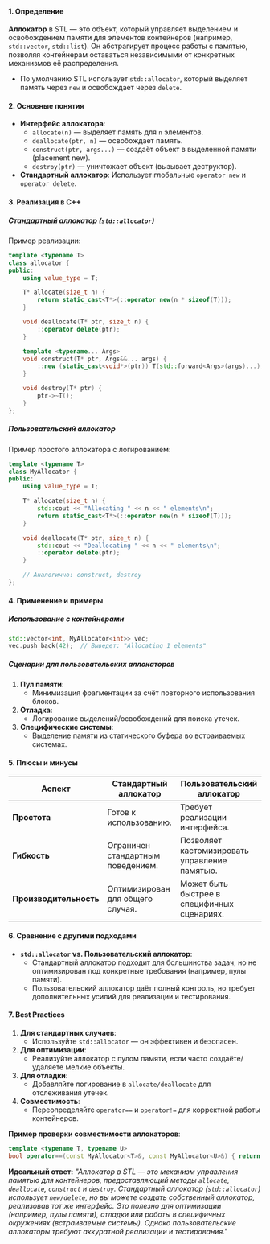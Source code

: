 #### **1. Определение**
**Аллокатор** в STL — это объект, который управляет выделением и освобождением памяти для элементов контейнеров (например, `std::vector`, `std::list`). Он абстрагирует процесс работы с памятью, позволяя контейнерам оставаться независимыми от конкретных механизмов её распределения.
- По умолчанию STL использует `std::allocator`, который выделяет память через `new` и освобождает через `delete`.

#### **2. Основные понятия**
- **Интерфейс аллокатора**:
  - `allocate(n)` — выделяет память для `n` элементов.
  - `deallocate(ptr, n)` — освобождает память.
  - `construct(ptr, args...)` — создаёт объект в выделенной памяти (placement new).
  - `destroy(ptr)` — уничтожает объект (вызывает деструктор).
- **Стандартный аллокатор**:
  Использует глобальные `operator new` и `operator delete`.

#### **3. Реализация в C++**

##### **Стандартный аллокатор (`std::allocator`)**
Пример реализации:
```cpp
template <typename T>
class allocator {
public:
    using value_type = T;

    T* allocate(size_t n) {
        return static_cast<T*>(::operator new(n * sizeof(T)));
    }

    void deallocate(T* ptr, size_t n) {
        ::operator delete(ptr);
    }

    template <typename... Args>
    void construct(T* ptr, Args&&... args) {
        ::new (static_cast<void*>(ptr)) T(std::forward<Args>(args)...);
    }

    void destroy(T* ptr) {
        ptr->~T();
    }
};
```

##### **Пользовательский аллокатор**
Пример простого аллокатора с логированием:
```cpp
template <typename T>
class MyAllocator {
public:
    using value_type = T;

    T* allocate(size_t n) {
        std::cout << "Allocating " << n << " elements\n";
        return static_cast<T*>(::operator new(n * sizeof(T)));
    }

    void deallocate(T* ptr, size_t n) {
        std::cout << "Deallocating " << n << " elements\n";
        ::operator delete(ptr);
    }

    // Аналогично: construct, destroy
};
```

#### **4. Применение и примеры**

##### **Использование с контейнерами**
```cpp
std::vector<int, MyAllocator<int>> vec;
vec.push_back(42);  // Выведет: "Allocating 1 elements"
```

##### **Сценарии для пользовательских аллокаторов**
1. **Пул памяти**:
   - Минимизация фрагментации за счёт повторного использования блоков.
2. **Отладка**:
   - Логирование выделений/освобождений для поиска утечек.
3. **Специфические системы**:
   - Выделение памяти из статического буфера во встраиваемых системах.

#### **5. Плюсы и минусы**

| **Аспект**               | **Стандартный аллокатор**           | **Пользовательский аллокатор**          |
|--------------------------|-------------------------------------|-----------------------------------------|
| **Простота**             | Готов к использованию.              | Требует реализации интерфейса.          |
| **Гибкость**             | Ограничен стандартным поведением.   | Позволяет кастомизировать управление памятью. |
| **Производительность**   | Оптимизирован для общего случая.    | Может быть быстрее в специфичных сценариях. |

#### **6. Сравнение с другими подходами**
- **`std::allocator` vs. Пользовательский аллокатор**:
  - Стандартный аллокатор подходит для большинства задач, но не оптимизирован под конкретные требования (например, пулы памяти).
  - Пользовательский аллокатор даёт полный контроль, но требует дополнительных усилий для реализации и тестирования.

#### **7. Best Practices**
1. **Для стандартных случаев**:
   - Используйте `std::allocator` — он эффективен и безопасен.
2. **Для оптимизации**:
   - Реализуйте аллокатор с пулом памяти, если часто создаёте/удаляете мелкие объекты.
3. **Для отладки**:
   - Добавляйте логирование в `allocate/deallocate` для отслеживания утечек.
4. **Совместимость**:
   - Переопределяйте `operator==` и `operator!=` для корректной работы контейнеров.

**Пример проверки совместимости аллокаторов**:
```cpp
template <typename T, typename U>
bool operator==(const MyAllocator<T>&, const MyAllocator<U>&) { return true; }
```

**Идеальный ответ:**
_"Аллокатор в STL — это механизм управления памятью для контейнеров, предоставляющий методы `allocate`, `deallocate`, `construct` и `destroy`. Стандартный аллокатор (`std::allocator`) использует `new/delete`, но вы можете создать собственный аллокатор, реализовав тот же интерфейс. Это полезно для оптимизации (например, пулы памяти), отладки или работы в специфичных окружениях (встраиваемые системы). Однако пользовательские аллокаторы требуют аккуратной реализации и тестирования."_